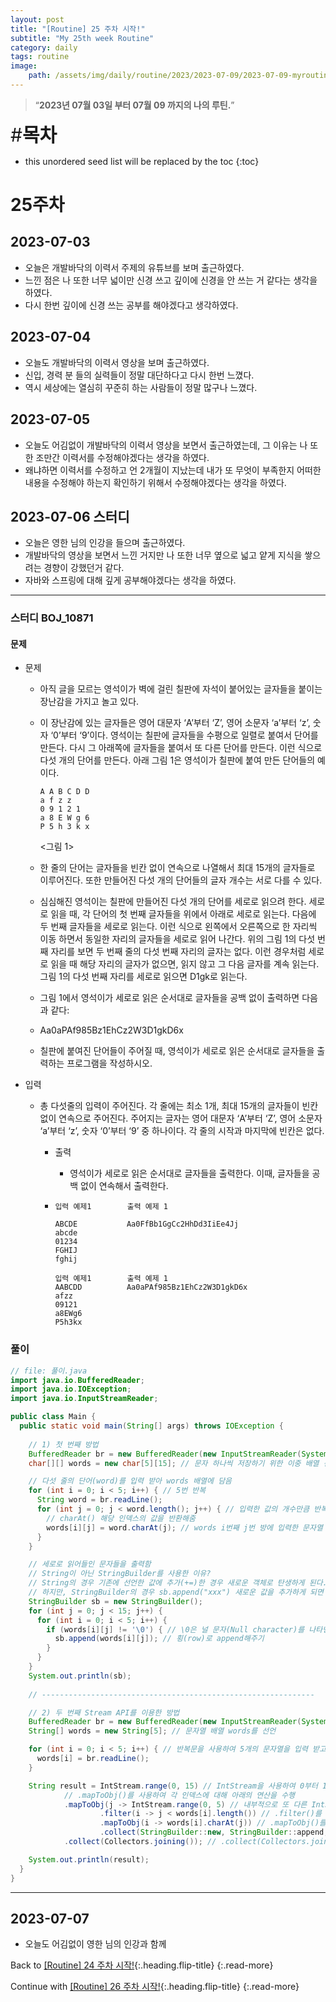 ```yaml
---
layout: post
title: "[Routine] 25 주차 시작!"
subtitle: "My 25th week Routine"
category: daily
tags: routine
image:
    path: /assets/img/daily/routine/2023/2023-07-09/2023-07-09-myroutine-25th.png
---
```


> “**2023년 07월 03일 부터 07월 09 까지의 나의 루틴.**”

<span style="font-size:30px;">\#**목차**</span>
* this unordered seed list will be replaced by the toc
{:toc}

# 25주차
## 2023-07-03
- 오늘은 개발바닥의 이력서 주제의 유튜브를 보며 출근하였다.
- 느낀 점은 나 또한 너무 넓이만 신경 쓰고 깊이에 신경을 안 쓰는 거 같다는 생각을 하였다.
- 다시 한번 깊이에 신경 쓰는 공부를 해야겠다고 생각하였다.

## 2023-07-04
- 오늘도 개발바닥의 이력서 영상을 보며 출근하였다.
- 신입, 경력 분 들의 실력들이 정말 대단하다고 다시 한번 느꼈다.
- 역시 세상에는 열심히 꾸준히 하는 사람들이 정말 많구나 느꼈다.

## 2023-07-05
- 오늘도 어김없이 개발바닥의 이력서 영상을 보면서 출근하였는데, 그 이유는 나 또한 조만간 이력서를 수정해야겠다는 생각을 하였다.
- 왜냐하면 이력서를 수정하고 언 2개월이 지났는데 내가 또 무엇이 부족한지 어떠한 내용을 수정해야 하는지 확인하기 위해서 수정해야겠다는 생각을 하였다.

## 2023-07-06 스터디
- 오늘은 영한 님의 인강을 들으며 출근하였다.
- 개발바닥의 영상을 보면서 느낀 거지만 나 또한 너무 옆으로 넓고 얕게 지식을 쌓으려는 경향이 강했던거 같다.
- 자바와 스프링에 대해 깊게 공부해야겠다는 생각을 하였다.

***
### 스터디 BOJ_10871
#### 문제
- 문제
  - 아직 글을 모르는 영석이가 벽에 걸린 칠판에 자석이 붙어있는 글자들을 붙이는 장난감을 가지고 놀고 있다.
  - 이 장난감에 있는 글자들은 영어 대문자 ‘A’부터 ‘Z’, 영어 소문자 ‘a’부터 ‘z’, 숫자 ‘0’부터 ‘9’이다. 영석이는 칠판에 글자들을 수평으로 일렬로 붙여서 단어를 만든다. 다시 그 아래쪽에 글자들을 붙여서 또 다른 단어를 만든다. 이런 식으로 다섯 개의 단어를 만든다. 아래 그림 1은 영석이가 칠판에 붙여 만든 단어들의 예이다.
    ```text
    A A B C D D
    a f z z 
    0 9 1 2 1
    a 8 E W g 6
    P 5 h 3 k x
    ```
    <그림 1>

  - 한 줄의 단어는 글자들을 빈칸 없이 연속으로 나열해서 최대 15개의 글자들로 이루어진다. 또한 만들어진 다섯 개의 단어들의 글자 개수는 서로 다를 수 있다.
  - 심심해진 영석이는 칠판에 만들어진 다섯 개의 단어를 세로로 읽으려 한다. 세로로 읽을 때, 각 단어의 첫 번째 글자들을 위에서 아래로 세로로 읽는다. 다음에 두 번째 글자들을 세로로 읽는다. 이런 식으로 왼쪽에서 오른쪽으로 한 자리씩 이동 하면서 동일한 자리의 글자들을 세로로 읽어 나간다. 위의 그림 1의 다섯 번째 자리를 보면 두 번째 줄의 다섯 번째 자리의 글자는 없다. 이런 경우처럼 세로로 읽을 때 해당 자리의 글자가 없으면, 읽지 않고 그 다음 글자를 계속 읽는다. 그림 1의 다섯 번째 자리를 세로로 읽으면 D1gk로 읽는다.
  - 그림 1에서 영석이가 세로로 읽은 순서대로 글자들을 공백 없이 출력하면 다음과 같다:
  - Aa0aPAf985Bz1EhCz2W3D1gkD6x
  - 칠판에 붙여진 단어들이 주어질 때, 영석이가 세로로 읽은 순서대로 글자들을 출력하는 프로그램을 작성하시오.

- 입력
  - 총 다섯줄의 입력이 주어진다. 각 줄에는 최소 1개, 최대 15개의 글자들이 빈칸 없이 연속으로 주어진다. 주어지는 글자는 영어 대문자 ‘A’부터 ‘Z’, 영어 소문자 ‘a’부터 ‘z’, 숫자 ‘0’부터 ‘9’ 중 하나이다. 각 줄의 시작과 마지막에 빈칸은 없다.
    - 출력
      - 영석이가 세로로 읽은 순서대로 글자들을 출력한다. 이때, 글자들을 공백 없이 연속해서 출력한다.
      
    - ```text
      입력 예제1        출력 예제 1
    
      ABCDE           Aa0FfBb1GgCc2HhDd3IiEe4Jj
      abcde
      01234
      FGHIJ
      fghij
    
      입력 예제1        출력 예제 1
      AABCDD          Aa0aPAf985Bz1EhCz2W3D1gkD6x
      afzz
      09121
      a8EWg6
      P5h3kx
      ```

### 풀이

```java
// file: 풀이.java
import java.io.BufferedReader;
import java.io.IOException;
import java.io.InputStreamReader;

public class Main {
  public static void main(String[] args) throws IOException {
    
    // 1) 첫 번째 방법
    BufferedReader br = new BufferedReader(new InputStreamReader(System.in));
    char[][] words = new char[5][15]; // 문자 하나씩 저장하기 위한 이중 배열 선언

    // 다섯 줄의 단어(word)를 입력 받아 words 배열에 담음
    for (int i = 0; i < 5; i++) { // 5번 반복
      String word = br.readLine();
      for (int j = 0; j < word.length(); j++) { // 입력한 값의 개수만큼 반복
        // charAt() 해당 인덱스의 값을 반환해줌
        words[i][j] = word.charAt(j); // words i번째 j번 방에 입력한 문자열 word 변수의 j번째 값 넣기
      }
    }

    // 세로로 읽어들인 문자들을 출력함
    // String이 아닌 StringBuilder를 사용한 이유?
    // String의 경우 기존에 선언한 값에 추가(+=)한 경우 새로운 객체로 탄생하게 된다.
    // 하지만, StringBuilder의 경우 sb.append("xxx") 새로운 값을 추가하게 되면 기존 StringBuilder의 객체에 새로운 값이 추가된다.
    StringBuilder sb = new StringBuilder();
    for (int j = 0; j < 15; j++) {
      for (int i = 0; i < 5; i++) {
        if (words[i][j] != '\0') { // \0은 널 문자(Null character)를 나타낸다. 즉, null이 아닐때
          sb.append(words[i][j]); // 횡(row)로 append해주기
        }
      }
    }
    System.out.println(sb);
    
    // -------------------------------------------------------------

    // 2) 두 번째 Stream API를 이용한 방법
    BufferedReader br = new BufferedReader(new InputStreamReader(System.in)); // BufferedReader를 사용하여 입력을 처리
    String[] words = new String[5]; // 문자열 배열 words를 선언

    for (int i = 0; i < 5; i++) { // 반복문을 사용하여 5개의 문자열을 입력 받고, words 배열에 저장
      words[i] = br.readLine();
    }

    String result = IntStream.range(0, 15) // IntStream을 사용하여 0부터 14까지의 범위를 생성. 이 숫자들은 문자열의 인덱스를 나타낸다.
            // .mapToObj()를 사용하여 각 인덱스에 대해 아래의 연산을 수행
            .mapToObj(j -> IntStream.range(0, 5) // 내부적으로 또 다른 IntStream을 생성하여 0부터 4까지의 범위를 나타낸다. 이 숫자들은 각 문자열의 인덱스이다
                    .filter(i -> j < words[i].length()) // .filter()를 사용하여 해당 인덱스에 문자가 있는지 확인하고, 필요한 경우 해당 문자열에서 문자를 가져온다.
                    .mapToObj(i -> words[i].charAt(j)) // .mapToObj()를 사용하여 문자를 문자 객체로 변환
                    .collect(StringBuilder::new, StringBuilder::append, StringBuilder::append).toString()) // .collect()를 사용하여 내부 인덱스(IntStream의 요소)에 대해 필터링된 문자를 차례대로 StringBuilder 객체에 추가
            .collect(Collectors.joining()); // .collect(Collectors.joining())을 사용하여 각 인덱스의 문자들을 모아 하나의 문자열로 만든다.

    System.out.println(result);
  }
}
```

***

## 2023-07-07
- 오늘도 어김없이 영한 님의 인강과 함께

Back to [[Routine] 24 주차 시작!](../06-june/2023-06-30-week-24th.md){:.heading.flip-title}
{:.read-more}

Continue with [[Routine] 26 주차 시작!](../07-july/2023-07-10-week-26th.md){:.heading.flip-title}
{:.read-more}

<!-- Links -->

<!-- Study Links -->

<!-- Commit Links -->